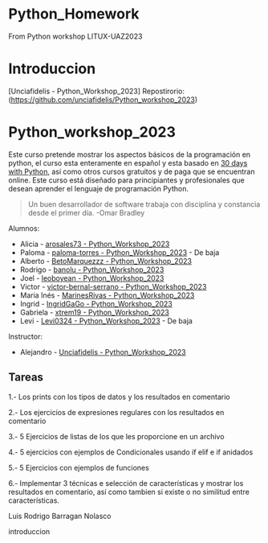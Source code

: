 # Python_Homework
From Python  workshop LITUX-UAZ2023


# Introduccion 

[Unciafidelis - Python_Workshop_2023] Repostirorio: (https://github.com/unciafidelis/Python_workshop_2023)

# Python_workshop_2023

Este curso pretende mostrar los aspectos básicos de la programación en python, el curso esta enteramente en español y esta basado en [30 days with Python](https://github.com/Asabeneh/30-Days-Of-Python), así como otros cursos gratuitos y de paga que se encuentran online. Este curso está diseñado para principiantes y profesionales que desean aprender el lenguaje de programación Python. 

>Un buen desarrollador de software trabaja con disciplina y constancia desde el primer día. -Omar Bradley

Alumnos:

* Alicia - [arosales73 - Python_Workshop_2023](https://github.com/arosales73/Python_Homework) 
* Paloma - [paloma-torres - Python_Workshop_2023](https://github.com/paloma-torres/) - De baja
* Alberto - [BetoMarquezzz - Python_Workshop_2023](https://github.com/BetoMarquezzz/Python_Homework)
* Rodrigo - [banolu - Python_Workshop_2023](https://github.com/banolu/Python_Homework)
* Joel - [leoboyean - Python_Workshop_2023](https://github.com/leoboyean/python_homework)
* Victor - [victor-bernal-serrano - Python_Workshop_2023](https://github.com/victor-bernal-serrano/Python_Homework)
* Maria Inés - [MarinesRivas - Python_Workshop_2023](https://github.com/MarinesRivas/Python_Homework)
* Ingrid - [IngridGaGo - Python_Workshop_2023](https://github.com/IngridGaGo/Python_Homework)
* Gabriela - [xtrem19 - Python_Workshop_2023](https://github.com/xtrem19/Python_Homework)
* Levi - [Levi0324 - Python_Workshop_2023](https://github.com/Levi0324/Pyhton_homework) - De baja

Instructor:

* Alejandro - [Unciafidelis - Python_Workshop_2023](https://github.com/unciafidelis/)

## Tareas

1.- Los prints con los tipos de datos y los resultados en comentario

2.- Los ejercicios de expresiones regulares con los resultados en comentario

3.- 5 Ejercicios de listas de los que les proporcione en un archivo

4.- 5 ejercicios con ejemplos de Condicionales usando if elif e if anidados

5.- 5 Ejercicios con ejemplos de funciones

6.- Implementar 3 técnicas e selección de características y mostrar los resultados en comentario, así como tambien si existe o no similitud entre características.




Luis Rodrigo Barragan Nolasco

introduccion